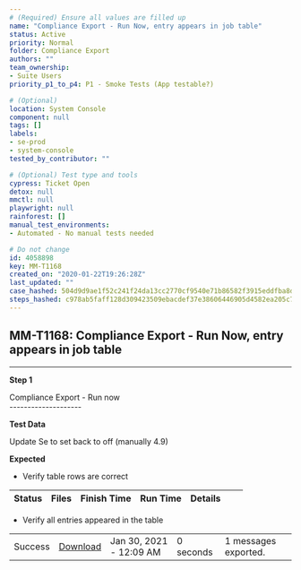 ```yaml
---
# (Required) Ensure all values are filled up
name: "Compliance Export - Run Now, entry appears in job table"
status: Active
priority: Normal
folder: Compliance Export
authors: ""
team_ownership: 
- Suite Users
priority_p1_to_p4: P1 - Smoke Tests (App testable?)

# (Optional)
location: System Console
component: null
tags: []
labels: 
- se-prod
- system-console
tested_by_contributor: ""

# (Optional) Test type and tools
cypress: Ticket Open
detox: null
mmctl: null
playwright: null
rainforest: []
manual_test_environments:
- Automated - No manual tests needed

# Do not change
id: 4058898
key: MM-T1168
created_on: "2020-01-22T19:26:28Z"
last_updated: ""
case_hashed: 504d9d9ae1f52c241f24da13cc2770cf9540e71b86582f3915eddfba8d20939b8bfdb80dfffa9f434a1adab23a790c6e
steps_hashed: c978ab5faff128d309423509ebacdef37e38606446905d4582ea205c7df00390e8cbcc2d89b9c909d6c836cecde62373
---
```


<!-- (Auto-generated) Based on frontmatter's "key" and "name" -->

## MM-T1168: Compliance Export - Run Now, entry appears in job table

---

**Step 1**

Compliance Export - Run now\
\--------------------

**Test Data**

Update Se to set back to off (manually 4.9)

**Expected**

- Verify table rows are correct

| Status | Files | Finish Time | Run Time | Details |   |   |
| ------ | ----- | ----------- | -------- | ------- | - | - |

- Verify all entries appeared in the table

|         |                                                                                   |                         |           |                      |
| ------- | --------------------------------------------------------------------------------- | ----------------------- | --------- | -------------------- |
| Success | [Download](http://localhost:8065/api/v4/jobs/onbcw583pfbc7jcusrz4pw7t5w/download) | Jan 30, 2021 - 12:09 AM | 0 seconds | 1 messages exported. |

